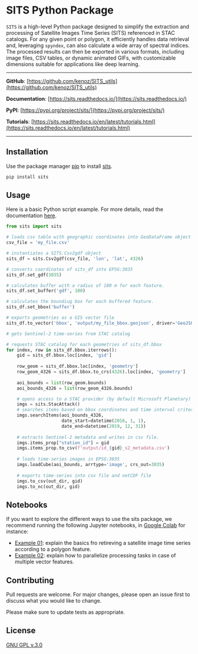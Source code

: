 # SITS Python Package

``SITS`` is a high-level Python package designed to simplify the extraction and processing of Satellite Images Time Series (SITS) referenced in STAC catalogs. For any given point or polygon, it efficiently handles data retrieval and, leveraging ``spyndex``, can also calculate a wide array of spectral indices. The processed results can then be exported in various formats, including image files, CSV tables, or dynamic animated GIFs, with customizable dimensions suitable for applications like deep learning.

---

**GitHub**: [https://github.com/kenoz/SITS_utils](https://github.com/kenoz/SITS_utils)

**Documentation**: [https://sits.readthedocs.io/](https://sits.readthedocs.io/)

**PyPI**: [https://pypi.org/project/sits/](https://pypi.org/project/sits/)

**Tutorials**: [https://sits.readthedocs.io/en/latest/tutorials.html](https://sits.readthedocs.io/en/latest/tutorials.html)

---

## Installation

Use the package manager [pip](https://pip.pypa.io/en/stable/) to install [sits](https://pypi.org/project/sits/).

```bash
pip install sits
```

## Usage

Here is a basic Python script example. For more details, read the documentation [here](https://sits.readthedocs.io/en/latest/index.html).

```python
from sits import sits

# loads csv table with geographic coordinates into GeoDataFrame object
csv_file = 'my_file.csv'

# instantiates a SITS.Csv2gdf object
sits_df = sits.Csv2gdf(csv_file, 'lon', 'lat', 4326)

# converts coordinates of sits_df into EPSG:3035 
sits_df.set_gdf(3035)

# calculates buffer with a radius of 100 m for each feature.
sits_df.set_buffer('gdf', 100)

# calculates the boundiug box for each buffered feature.
sits_df.set_bbox('buffer')

# exports geometries as a GIS vector file
sits_df.to_vector('bbox', 'output/my_file_bbox.geojson', driver='GeoJSON')

# gets Sentinel-2 time-series from STAC catalog

# requests STAC catalog for each geometries of sits_df.bbox
for index, row in sits_df.bbox.iterrows():
    gid = sits_df.bbox.loc[index, 'gid']
    
    row_geom = sits_df.bbox.loc[index, 'geometry']
    row_geom_4326 = sits_df.bbox.to_crs(4326).loc[index, 'geometry']
    
    aoi_bounds = list(row_geom.bounds)
    aoi_bounds_4326 = list(row_geom_4326.bounds)

    # opens access to a STAC provider (by default Microsoft Planetary)
    imgs = sits.StacAttack()
    # searches items based on bbox coordinates and time interval criteria
    imgs.searchItems(aoi_bounds_4326, 
                     date_start=datetime(2016, 1, 1), 
                     date_end=datetime(2019, 12, 31))
    
    # extracts Sentinel-2 metadata and writes in csv file.
    imgs.items_prop["station_id"] = gid
    imgs.items_prop.to_csv(f'output/id_{gid}_s2_metadata.csv')
    
    # loads time-series images in EPSG:3035
    imgs.loadCube(aoi_bounds, arrtype='image', crs_out=3035)
    
    # exports time-series into csv file and netCDF file
    imgs.to_csv(out_dir, gid)
    imgs.to_nc(out_dir, gid)
```

## Notebooks

If you want to explore the different ways to use the sits package, we recommend running the following Jupyter notebooks, in [Google Colab](https://colab.research.google.com/) for instance:

- [Example 01](https://github.com/kenoz/SITS_utils/blob/main/docs/source/tutorials/colab_sits_ex01.ipynb): explain the basics fro retireving a satellite image time series according to a polygon feature.
- [Example 02](https://github.com/kenoz/SITS_utils/blob/main/docs/source/tutorials/colab_sits_ex02.ipynb): explain how to parallelize processing tasks in case of multiple vector features. 


## Contributing

Pull requests are welcome. For major changes, please open an issue first
to discuss what you would like to change.

Please make sure to update tests as appropriate.

## License

[GNU GPL v.3.0](LICENSE)